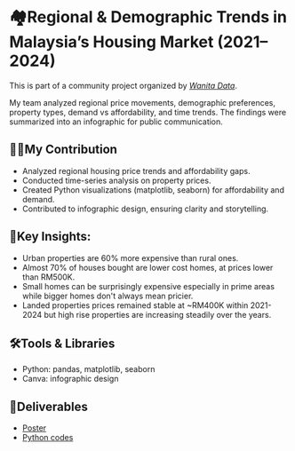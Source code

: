 # 🏘️Regional & Demographic Trends in Malaysia’s Housing Market (2021–2024)

This is part of a community project organized by *[Wanita Data](https://www.linkedin.com/posts/wanitadata_it-is-tonight-at-8-pm-7-teams-40-people-activity-7370376499243180032-ZTUF?utm_source=share&utm_medium=member_desktop&rcm=ACoAADS-q9MBB4wzFiHkUq3nQUZ8gSQ0cdoIt9A)*.

My team analyzed regional price movements, demographic preferences, property types, demand vs affordability, and time trends. The findings were summarized into an infographic for public communication.

## 👩‍💻My Contribution
- Analyzed regional housing price trends and affordability gaps.
- Conducted time-series analysis on property prices.
- Created Python visualizations (matplotlib, seaborn) for affordability and demand.
- Contributed to infographic design, ensuring clarity and storytelling.

## 🔑Key Insights:
- Urban properties are 60% more expensive than rural ones.
- Almost 70% of houses bought are lower cost homes, at prices lower than RM500K.
- Small homes can be surprisingly expensive especially in prime areas while bigger homes don't always mean pricier.
- Landed properties prices remained stable at ~RM400K within 2021-2024 but high rise properties are increasing steadily over the years.

## 🛠️Tools & Libraries
- Python: pandas, matplotlib, seaborn
- Canva: infographic design

## 📄Deliverables  
- [Poster](deliverables/property_demographics_malaysia.pdf)
- [Python codes](notebooks/house_market_EDA.ipynb)

